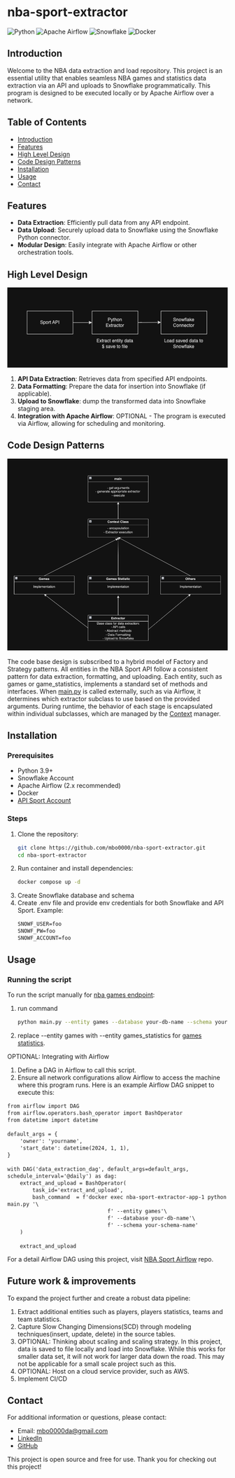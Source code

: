 # nba-sport-extractor
![Python](https://img.shields.io/badge/Python-3.9%2B-blue)
![Apache Airflow](https://img.shields.io/badge/Apache%20Airflow-2.x-green)
![Snowflake](https://img.shields.io/badge/Snowflake-%23f3f1ff)
![Docker](https://img.shields.io/badge/Docker-%2B-blue)

## Introduction

Welcome to the NBA data extraction and load repository. This project is an essential utility that enables seamless NBA games and statistics data extraction via an API and uploads to Snowflake programmatically. This program is designed to be executed locally or by Apache Airflow over a network.

## Table of Contents

- [Introduction](#introduction)
- [Features](#features)
- [High Level Design](#high-level-design)
- [Code Design Patterns](#code-design-patterns)
- [Installation](#installation)
- [Usage](#usage)
- [Contact](#contact)

## Features

- **Data Extraction**: Efficiently pull data from any API endpoint.
- **Data Upload**: Securely upload data to Snowflake using the Snowflake Python connector.
- **Modular Design**: Easily integrate with Apache Airflow or other orchestration tools.

## High Level Design

![Diagram](https://github.com/mbo0000/nba-sport-extractor/blob/main/img/diagram.png)

1. **API Data Extraction**: Retrieves data from specified API endpoints.
2. **Data Formatting**: Prepare the data for insertion into Snowflake (if applicable).
3. **Upload to Snowflake**: dump the transformed data into Snowflake staging area.
4. **Integration with Apache Airflow**: OPTIONAL - The program is executed via Airflow, allowing for scheduling and monitoring.

## Code Design Patterns

![Diagram](https://github.com/mbo0000/nba-sport-extractor/blob/main/img/code_pattern.png)

The code base design is subscribed to a hybrid model of Factory and Strategy patterns. All entities in the NBA Sport API follow a consistent pattern for data extraction, formatting, and uploading. Each entity, such as games or game_statistics, implements a standard set of methods and interfaces. When [main.py](https://github.com/mbo0000/nba-sport-extractor/blob/main/main.py) is called externally, such as via Airflow, it determines which extractor subclass to use based on the provided arguments. During runtime, the behavior of each stage is encapsulated within individual subclasses, which are managed by the [Context](https://github.com/mbo0000/nba-sport-extractor/blob/main/src/extractors/context.py) manager. 

## Installation

### Prerequisites

- Python 3.9+
- Snowflake Account
- Apache Airflow (2.x recommended)
- Docker
- [API Sport Account](https://api-sports.io)

### Steps

1. Clone the repository:
    ```sh
    git clone https://github.com/mbo0000/nba-sport-extractor.git
    cd nba-sport-extractor
2. Run container and install dependencies:
    ```sh
    docker compose up -d
3. Create Snowflake database and schema
4. Create .env file and provide env credentials for both Snowflake and API Sport. Example: 
    ```
    SNOWF_USER=foo
    SNOWF_PW=foo
    SNOWF_ACCOUNT=foo
    ```
    
## Usage
### Running the script
To run the script manually for [nba games endpoint](https://api-sports.io/documentation/nba/v2#tag/Games):
1. run command
    ```sh
    python main.py --entity games --database your-db-name --schema your-schema-name
2. replace --entity games with --entity games_statistics for [games statistics](https://api-sports.io/documentation/nba/v2#tag/Games/operation/get-games-statistics). 

OPTIONAL: Integrating with Airflow
1.  Define a DAG in Airflow to call this script.
2.  Ensure all network configurations allow Airflow to access the machine where this program runs.
Here is an example Airflow DAG snippet to execute this:

```
from airflow import DAG
from airflow.operators.bash_operator import BashOperator
from datetime import datetime

default_args = {
    'owner': 'yourname',
    'start_date': datetime(2024, 1, 1),
}

with DAG('data_extraction_dag', default_args=default_args, schedule_interval='@daily') as dag:
    extract_and_upload = BashOperator(
        task_id='extract_and_upload',
        bash_command  = f'docker exec nba-sport-extractor-app-1 python main.py '\
                                f' --entity games'\
                                f' --database your-db-name'\
                                f' --schema your-schema-name'
    )

    extract_and_upload
```

For a detail Airflow DAG using this project, visit [NBA Sport Airflow](https://github.com/mbo0000/nba-sport-airflow) repo.

## Future work & improvements
To expand the project further and create a robust data pipeline:
1. Extract additional entities such as players, players statistics, teams and team statistics. 
2. Capture Slow Changing Dimensions(SCD) through modeling techniques(insert, update, delete) in the source tables.
3. OPTIONAL: Thinking about scaling and scaling strategy. In this project, data is saved to file locally and load into Snowflake. While this works for smaller data set, it will not work for larger data down the road. This may not be applicable for a small scale project such as this.
4. OPTIONAL: Host on a cloud service provider, such as  AWS.
5. Implement CI/CD 


## Contact
For additional information or questions, please contact:
- Email: mbo0000da@gmail.com
- ​[LinkedIn](https://www.linkedin.com/in/minh-b-0bb0628b/)
- [​GitHub](https://github.com/mbo0000)

This project is open source and free for use. Thank you for checking out this project!
